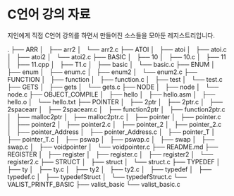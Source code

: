 # C언어 강의 자료

지인에게 직접 C언어 강의를 하면서 만들어진 소스들을 모아둔 레지스트리입니다.

.
├── ARR
│   ├── arr2
│   └── arr2.c
├── ATOI
│   ├── atoi
│   ├── atoi.c
│   ├── atoi2
│   └── atoi2.c
├── BASIC
│   ├── 10
│   ├── 10.c
│   ├── 11
│   ├── 11.cpp
│   ├── T1.c
│   ├── basic
│   └── basic.c
├── ENUM
│   ├── enum
│   ├── enum.c
│   ├── enum2
│   └── enum2.c
├── FUNCTION
│   ├── function
│   ├── function.c
│   ├── test
│   └── test.c
├── GETS
│   ├── gets
│   └── gets.c
├── NODE
│   ├── node
│   └── node.c
├── OBJECT_COMPILE
│   ├── hello
│   ├── hello.asm
│   ├── hello.o
│   └── hello.txt
├── POINTER
│   ├── 2ptr
│   ├── 2ptr.c
│   ├── 2spacearr
│   ├── 2spacearr.c
│   ├── function2ptr
│   ├── function2ptr.c
│   ├── malloc2ptr
│   ├── malloc2ptr.c
│   ├── pointer
│   ├── pointer.c
│   ├── pointer2
│   ├── pointer2.c
│   ├── pointer_2
│   ├── pointer_2.c
│   ├── pointer_Address
│   ├── pointer_Address.c
│   ├── pointer_T
│   ├── pointer_T.c
│   ├── pswap
│   ├── pswap.c
│   ├── swap
│   ├── swap.c
│   ├── voidpointer
│   └── voidpointer.c
├── README.md
├── REGISTER
│   ├── register
│   ├── register.c
│   ├── register2
│   └── register2.c
├── STRUCT
│   ├── struct
│   └── struct.c
├── TYPEDEF
│   ├── ty
│   ├── ty.c
│   ├── ty2
│   ├── ty2.c
│   ├── typedef
│   ├── typedef.c
│   ├── typedefStruct
│   └── typedefStruct.c
└── VALIST_PRINTF_BASIC
    ├── valist_basic
    └── valist_basic.c


